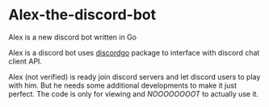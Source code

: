 # Alex-the-discord-bot
Alex is a new discord bot written in Go

Alex is a discord bot uses [discordgo](https://github.com/bwmarrin/discordgo) package to interface with discord chat client API.

Alex (not verified) is ready join discord servers and let discord users to play with him. But he needs some additional developments to make it just perfect.
The code is only for viewing and *NOOOOOOOOT* to actually use it.

